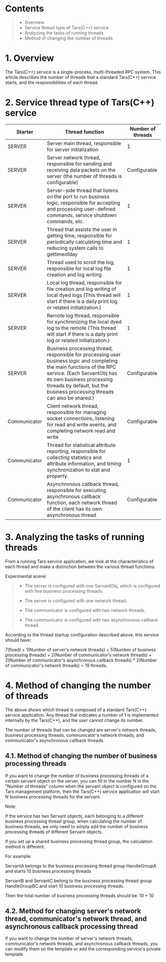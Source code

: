 # Contents
> * Overview
> * Service thread type of Tars(C++) service
> * Analyzing the tasks of running threads
> * Method of changing the number of threads

# 1. Overview

The Tars(C++) service is a single-process, multi-threaded RPC system. This article describes the number of threads that a standard Tars(C++) service starts, and the responsibilities of each thread.

# 2. Service thread type of Tars(C++) service

Starter |Thread function|Number of threads
------|--------|-----
SERVER |Server main thread, responsible for server initialization|1
SERVER|Server network thread, responsible for sending and receiving data packets on the server (the number of threads is configurable)|Configurable
SERVER|Server-side thread that listens on the port to run business logic, responsible for accepting and processing user-defined commands, service shutdown commands, etc.|1
SERVER|Thread that assists the user in getting time, responsible for periodically calculating time and reducing system calls to gettimeofday|1
SERVER|Thread used to scroll the log, responsible for local log file creation and log writing|1
SERVER|Local log thread, responsible for file creation and log writing of local dyed logs (This thread will start if there is a daily print log or related initialization.)|1
SERVER|Remote log thread, responsible for synchronizing the local dyed log to the remote (This thread will start if there is a daily print log or related initialization.)|1
SERVER|Business processing thread, responsible for processing user business logic and completing the main functions of the RPC service. (Each ServantObj has its own business processing threads by default, but the business processing threads can also be shared.)|Configurable
Communicator|Client network thread, responsible for managing socket connections, listening for read and write events, and completing network read and write|Configurable
Communicator|Thread for statistical attribute reporting, responsible for collecting statistics and attribute information, and timing synchronization to stat and property.|1
Communicator|Asynchronous callback thread, responsible for executing asynchronous callback function, each network thread of the client has its own asynchronous thread|Configurable

# 3. Analyzing the tasks of running threads

From a running Tars service application, we look at the characteristics of each thread and make a distinction between the various thread functions.

Experimental scene:

> * The server is configured with one ServantObj, which is configured with five business processing threads.

> * The server is configured with one network thread.

> * The communicator is configured with two network threads.

> * The communicator is configured with two asynchronous callback thread.

According to the thread startup configuration described above, this service should have:

7(fixed) + 1(Number of server's network threads) + 5(Number of business processing threads) + 2(Number of communicator's network threads) + 2(Number of communicator's asynchronous callback threads) * 2(Number of communicator's network threads) = 19 threads.

# 4. Method of changing the number of threads

The above shows which thread is composed of a standard Tars(C++) service application. Any thread that indicates a number of 1 is implemented internally by the Tars(C++), and the user cannot change its number.

The number of threads that can be changed are server's network threads, business processing threads, communicator's network threads, and communicator's asynchronous callback threads.

## 4.1. Method of changing the number of business processing threads

If you want to change the number of business processing threads of a certain servant object on the server, you can fill in the number N in the "Number of threads" column when the servant object is configured on the Tars management platform, then the Tars(C++) service application will start N business processing threads for the servant.


Note:

If the service has two Servant objects, each belonging to a different business processing thread group, when calculating the number of business threads, we only need to simply add the number of business processing threads of different Servant objects.

If you set up a shared business processing thread group, the calculation method is different.

For example:

ServantA belongs to the business processing thread group HandleGroupA and starts 10 business processing threads

ServantB and ServantC belong to the business processing thread group HandleGroupBC and start 10 business processing  threads.

Then the total number of business processing threads should be: 10 + 10


## 4.2. Method for changing server's network thread, communicator's network thread, and asynchronous callback processing thread

If you want to change the number of server's network threads, communicator's network threads, and asynchronous callback threads, you can modify them on the template or add the corresponding service's private template.